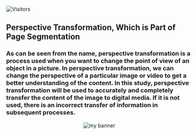![Visitors](https://visitor-badge.glitch.me/badge?page_id=semihsevinc.Perspective-Transform)

<h2 align="left">
Perspective Transformation, Which is Part of Page Segmentation
</h2>

<h3 align="left">
As can be seen from the name, perspective transformation is a process used when you want to change the point of view of an object in a picture. In perspective transformation, we can change the perspective of a particular image or video to get a better understanding of the content. In this study, perspective transformation will be used to accurately and completely transfer the content of the image to digital media. If it is not used, there is an incorrect transfer of information in subsequent processes.</h3>

<p align="center">
  <img src="https://user-images.githubusercontent.com/82322856/136953022-638de4eb-7e3e-4170-8d7e-8508294c0639.png" alt="my banner">
</p>
